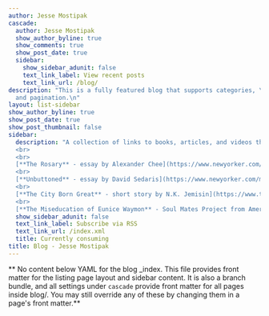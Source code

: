 ```yaml
---
author: Jesse Mostipak
cascade:
  author: Jesse Mostipak
  show_author_byline: true
  show_comments: true
  show_post_date: true
  sidebar:
    show_sidebar_adunit: false
    text_link_label: View recent posts
    text_link_url: /blog/
description: "This is a fully featured blog that supports categories, \ntags, series,
  and pagination.\n"
layout: list-sidebar
show_author_byline: true
show_post_date: true
show_post_thumbnail: false
sidebar:
  description: "A collection of links to books, articles, and videos that I'm currently engaged with and thinking about:
  <br>
  <br>
  [**The Rosary** - essay by Alexander Chee](https://www.newyorker.com/culture/personal-history/the-rosary)
  <br>
  [**Unbuttoned** - essay by David Sedaris](https://www.newyorker.com/magazine/2020/03/02/unbuttoned)
  <br>
  [**The City Born Great** - short story by N.K. Jemisin](https://www.tor.com/2016/09/28/the-city-born-great/)
  <br>
  [**The Miseducation of Eunice Waymon** - Soul Mates Project from Amerigo Gazaway ](https://www.youtube.com/watch?v=-THq0-EDJrE)"
  show_sidebar_adunit: false
  text_link_label: Subscribe via RSS
  text_link_url: /index.xml
  title: Currently consuming
title: Blog - Jesse Mostipak
---
```


** No content below YAML for the blog _index. This file provides front matter for the listing page layout and sidebar content. It is also a branch bundle, and all settings under `cascade` provide front matter for all pages inside blog/. You may still override any of these by changing them in a page's front matter.**
